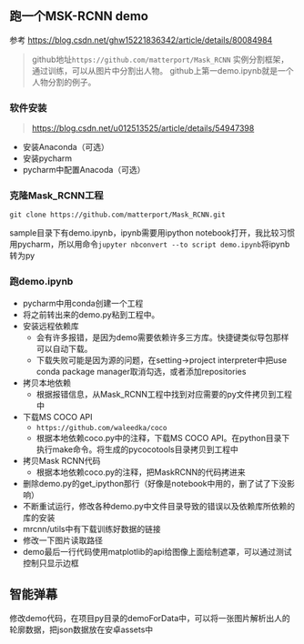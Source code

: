 

## 跑一个MSK-RCNN demo
参考 https://blog.csdn.net/ghw15221836342/article/details/80084984
> github地址`https://github.com/matterport/Mask_RCNN`
> 实例分割框架，通过训练，可以从图片中分割出人物。
> github上第一demo.ipynb就是一个人物分割的例子。
### 软件安装
> https://blog.csdn.net/u012513525/article/details/54947398

- 安装Anaconda（可选）
- 安装pycharm
- pycharm中配置Anacoda（可选）

### 克隆Mask_RCNN工程
`git clone https://github.com/matterport/Mask_RCNN.git`

sample目录下有demo.ipynb，ipynb需要用ipython notebook打开，我比较习惯用pycharm，所以用命令`jupyter nbconvert --to script demo.ipynb`将ipynb转为py
### 跑demo.ipynb
- pycharm中用conda创建一个工程
- 将之前转出来的demo.py粘到工程中。
- 安装远程依赖库
    - 会有许多报错，是因为demo需要依赖许多三方库。快捷键类似导包那样可以自动下载。
    - 下载失败可能是因为源的问题，在setting->project interpreter中把use conda package manager取消勾选，或者添加repositories
- 拷贝本地依赖
    - 根据报错信息，从Mask_RCNN工程中找到对应需要的py文件拷贝到工程中
- 下载MS COCO API
    - `https://github.com/waleedka/coco`
    - 根据本地依赖coco.py中的注释，下载MS COCO API。在python目录下执行make命令。将生成的pycocotools目录拷贝到工程中
- 拷贝Mask RCNN代码
    - 根据本地依赖coco.py的注释，把MaskRCNN的代码拷进来
- 删除demo.py的get_ipython那行（好像是notebook中用的，删了试了下没影响）
- 不断重试运行，修改各种demo.py中文件目录导致的错误以及依赖库所依赖的库的安装
- mrcnn/utils中有下载训练好数据的链接
- 修改一下图片读取路径
- demo最后一行代码使用matplotlib的api给图像上面绘制遮罩，可以通过测试控制只显示边框




## 智能弹幕

修改demo代码，在项目py目录的demoForData中，可以将一张图片解析出人的轮廓数据，把json数据放在安卓assets中
